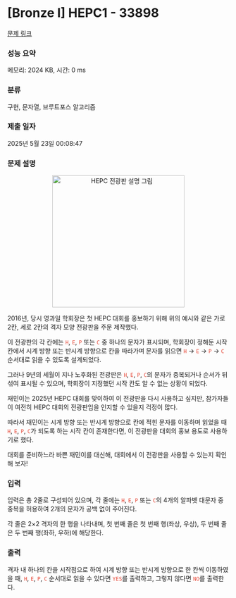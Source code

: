 # [Bronze I] HEPC1 - 33898 

[문제 링크](https://www.acmicpc.net/problem/33898) 

### 성능 요약

메모리: 2024 KB, 시간: 0 ms

### 분류

구현, 문자열, 브루트포스 알고리즘

### 제출 일자

2025년 5월 23일 00:08:47

### 문제 설명

<p style="text-align: center;"><img alt="HEPC 전광판 설명 그림" src="https://upload.acmicpc.net/0b8f958e-3ae2-48c7-81a9-c008ad27a2d9/-/preview/" style="width: 300px; height: 300px;"></p>

<p>2016년, 당시 영과일 학회장은 첫 HEPC 대회를 홍보하기 위해 위의 예시와 같은 가로 2칸, 세로 2칸의 격자 모양 전광판을 주문 제작했다.</p>

<p>이 전광판의 각 칸에는 <span style="color:#e74c3c;"><code>H</code></span>,<span style="color:#e74c3c;"> <code>E</code></span>,<span style="color:#e74c3c;"> <code>P</code></span> 또는<span style="color:#e74c3c;"> <code>C</code></span> 중 하나의 문자가 표시되며, 학회장이 정해둔 시작 칸에서 시계 방향 또는 반시계 방향으로 칸을 따라가며 문자를 읽으면 <span style="color:#e74c3c;"><code>H</code> </span>→<span style="color:#e74c3c;"> <code>E</code> </span>→<span style="color:#e74c3c;"> <code>P</code> </span>→<span style="color:#e74c3c;"> <code>C</code></span> 순서대로 읽을 수 있도록 설계되었다.</p>

<p>그러나 9년의 세월이 지나 노후화된 전광판은 <span style="color:#e74c3c;"><code>H</code></span>,<span style="color:#e74c3c;"> <code>E</code></span>,<span style="color:#e74c3c;"> <code>P</code></span>,<span style="color:#e74c3c;"> <code>C</code></span>의 문자가 중복되거나 순서가 뒤섞여 표시될 수 있으며, 학회장이 지정했던 시작 칸도 알 수 없는 상황이 되었다.</p>

<p>재민이는 2025년 HEPC 대회를 맞이하여 이 전광판을 다시 사용하고 싶지만, 참가자들이 여전히 HEPC 대회의 전광판임을 인지할 수 있을지 걱정이 많다.</p>

<p>따라서 재민이는 시계 방향 또는 반시계 방향으로 칸에 적힌 문자를 이동하며 읽었을 때<span style="color:#e74c3c;"> <code>H</code></span>,<span style="color:#e74c3c;"> <code>E</code></span>,<span style="color:#e74c3c;"> <code>P</code></span>,<span style="color:#e74c3c;"> <code>C</code></span>가 되도록 하는 시작 칸이 존재한다면, 이 전광판을 대회의 홍보 용도로 사용하기로 했다.</p>

<p>대회를 준비하느라 바쁜 재민이를 대신해, 대회에서 이 전광판을 사용할 수 있는지 확인해 보자!</p>

### 입력 

 <p>입력은 총 2줄로 구성되어 있으며, 각 줄에는 <span style="color:#e74c3c;"><code>H</code></span>,<span style="color:#e74c3c;"> <code>E</code></span>,<span style="color:#e74c3c;"> <code>P</code></span> 또는<span style="color:#e74c3c;"> <code>C</code></span>의 4개의 알파벳 대문자 중 중복을 허용하여 2개의 문자가 공백 없이 주어진다.</p>

<p>각 줄은 2×2 격자의 한 행을 나타내며, 첫 번째 줄은 첫 번째 행(좌상, 우상), 두 번째 줄은 두 번째 행(좌하, 우하)에 해당한다.</p>

### 출력 

 <p>격자 내 하나의 칸을 시작점으로 하여 시계 방향 또는 반시계 방향으로 한 칸씩 이동하였을 때, <span style="color:#e74c3c;"><code>H</code></span>,<span style="color:#e74c3c;"> <code>E</code></span>,<span style="color:#e74c3c;"> <code>P</code></span>,<span style="color:#e74c3c;"> <code>C</code></span> 순서대로 읽을 수 있다면 <span style="color:#e74c3c;"><code>YES</code></span>를 출력하고, 그렇지 않다면 <span style="color:#e74c3c;"><code>NO</code></span>를 출력한다.</p>

